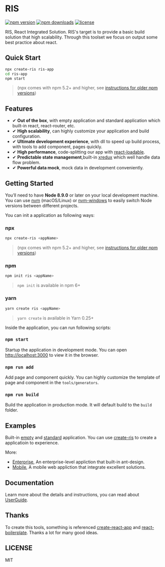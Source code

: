 # RIS

[![npm version](https://img.shields.io/npm/v/@ris/cli.svg?colorB=007ec6&style=flat-square)](https://www.npmjs.com/package/@ris/cli)
[![npm downloads](https://img.shields.io/npm/dm/@ris/cli.svg?style=flat-square)](https://www.npmjs.com/package/@ris/cli)
[![license](https://img.shields.io/github/license/beyondxgb/xredux.svg?style=flat-square)](https://github.com/beyondxgb/xredux/blob/master/LICENSE)

RIS, React Integrated Solution. RIS's target is to provide a basic build solution that high scalability. Through this toolset we focus on output some best practice about react.

## Quick Start

```bash
npx create-ris ris-app
cd ris-app
npm start
```
> (npx comes with npm 5.2+ and higher, see [instructions for older npm versions](https://gist.github.com/gaearon/4064d3c23a77c74a3614c498a8bb1c5f))

## Features
- ✔︎ **Out of the box**, with empty application and standard application which built-in react, react-router, etc.
- ✔︎ **High scalability**, can highly customize your application and build configuration.
- ✔︎ **Ultimate development experience**, with dll to speed up build process, with tools to add component, pages quickly.
- ✔︎ **High performance**, code-splitting our app with [react-loadable](https://github.com/jamiebuilds/react-loadable).
- ✔︎ **Predictable state management**,built-in [xredux](https://github.com/beyondxgb/xredux) which well handle data flow problem.
- ✔︎ **Powerful data mock**, mock data in development conveniently.

## Getting Started

You’ll need to have **Node 8.9.0** or later on your local development machine. You can use [nvm](https://github.com/creationix/nvm#installation) (macOS/Linux) or [nvm-windows](https://github.com/coreybutler/nvm-windows#node-version-manager-nvm-for-windows) to easily switch Node versions between different projects.

You can init a application as following ways:

### npx
```bash
npx create-ris <appName>
```
> (npx comes with npm 5.2+ and higher, see [instructions for older npm versions](https://gist.github.com/gaearon/4064d3c23a77c74a3614c498a8bb1c5f))

### npm
```bash
npm init ris <appName>
```
> `npm init` <initializer> is available in npm 6+

### yarn
```bash
yarn create ris <appName>
```
> `yarn create` is available in Yarn 0.25+

Inside the application, you can run following scripts:

### `npm start`
Startup the application in development mode. You can open [http://localhost:3000](http://localhost:3000) to view it in the browser.

### `npm run add`
Add page and component quickly. You can highly customize the template of page and component in the `tools/generators`.

### `npm run build`
Build the application in production mode. It will default build to the `build` folder.

## Examples
Built-in [empty](https://github.com/risjs/create-ris/tree/master/template/simple) and [standard](https://github.com/risjs/create-ris/tree/master/template/standard) application. You can use [create-ris](https://github.com/risjs/create-ris) to create a applicatioin to experience.

More:

* [Enterprise](https://github.com/risjs/ris-example-enterprise), An enterprise-level appliction that built-in ant-design.
* [Mobile](https://github.com/risjs/ris-example-mobile), A mobile web appliction that integrate excellent solutions.

## Documentation
Learn more about the details and instructions, you can read about [UserGuide](https://github.com/risjs/ris/blob/master/docs/guide.md).

## Thanks
To create this tools, something is referenced [create-react-app](https://github.com/facebook/create-react-app) and [react-boilerplate](https://github.com/react-boilerplate/react-boilerplate). Thanks a lot for many good ideas.

## LICENSE
MIT
